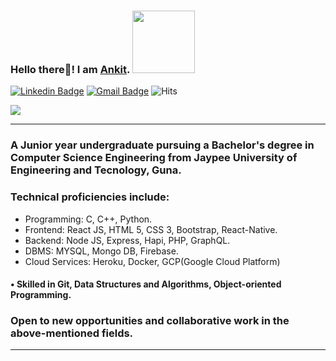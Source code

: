 ### Hello there👋! I am <a href="https://ankitraj.live/"> Ankit</a>. <img src="https://media.giphy.com/media/eNotYhz6gsoNBUzsUa/giphy.gif" width="100">

[![Linkedin Badge](https://img.shields.io/badge/-itsrankit-blue?style=flat-square&logo=Linkedin&logoColor=white&link=https://www.linkedin.com/in/itsrankit)](https://www.linkedin.com/in/itsrankit/)
[![Gmail Badge](https://img.shields.io/badge/-itsrankit@gmail.com-c14438?style=flat-square&logo=Gmail&logoColor=white&link=mailto:itsrankit@gmail.com)](mailto:itsrankit@gmail.com)
![Hits](https://hitcounter.pythonanywhere.com/count/tag.svg?url=https%3A%2F%2Fgithub.com%2Fankit039%2Fhit-counter)

![](https://github-readme-stats.vercel.app/api?username=ankit039&theme=dark&show_icons=true) 
<hr/>

<!--## <img src="https://media.giphy.com/media/du3J3cXyzhj75IOgvA/giphy.gif" width="50"> Summary: <img src="https://media.giphy.com/media/lPAXUzSS1PlwgH53oz/giphy.gif" width="30">-->

### A Junior year undergraduate pursuing a Bachelor's degree in Computer Science Engineering from Jaypee University of Engineering and Tecnology, Guna. 

### Technical proficiencies include:

* Programming: C, C++, Python.
* Frontend: React JS, HTML 5, CSS 3, Bootstrap, React-Native.
* Backend: Node JS, Express, Hapi, PHP, GraphQL.
* DBMS: MYSQL, Mongo DB, Firebase.
* Cloud Services: Heroku, Docker, GCP(Google Cloud Platform)
 
####  • Skilled in Git, Data Structures and Algorithms, Object-oriented Programming.

###  Open to new opportunities and collaborative work in the above-mentioned fields.

<hr/>

<!--
Here are some ideas to get you started:

- 🔭 I’m currently working on ...
- 🌱 I’m currently learning ...
- 👯 I’m looking to collaborate on ...
- 🤔 I’m looking for help with ...
- 💬 Ask me about ...
- 📫 How to reach me: ...
- 😄 Pronouns: ...
- ⚡ Fun fact: ...
-->
